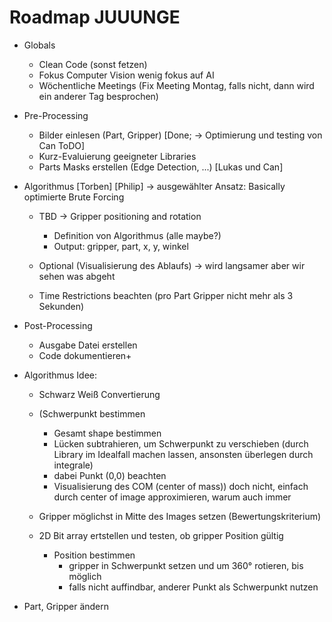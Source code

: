  # Roadmap JUUUNGE

 * Globals
    * Clean Code (sonst fetzen)
    * Fokus Computer Vision wenig fokus auf AI
    * Wöchentliche Meetings (Fix Meeting Montag, falls nicht, dann wird ein anderer Tag besprochen)

 * Pre-Processing
    * Bilder einlesen (Part, Gripper) [Done; -> Optimierung und testing von Can ToDO]
    * Kurz-Evaluierung geeigneter Libraries
    * Parts Masks erstellen (Edge Detection, ...) [Lukas und Can]

 * Algorithmus [Torben] [Philip] -> ausgewählter Ansatz: Basically optimierte Brute Forcing
    * TBD -> Gripper positioning and rotation
        * Definition von Algorithmus (alle maybe?)
        * Output: gripper, part, x, y, winkel
      
    * Optional (Visualisierung des Ablaufs) -> wird langsamer aber wir sehen was abgeht
    * Time Restrictions beachten (pro Part Gripper nicht mehr als 3 Sekunden)

 * Post-Processing
    * Ausgabe Datei erstellen
    * Code dokumentieren+

* Algorithmus Idee:
    * Schwarz Weiß Convertierung

    * (Schwerpunkt bestimmen
        * Gesamt shape bestimmen
        * Lücken subtrahieren, um Schwerpunkt zu verschieben
          (durch Library im Idealfall machen lassen, ansonsten überlegen durch integrale)
        * dabei Punkt (0,0) beachten
        * Visualisierung des COM (center of mass)) doch nicht, einfach durch center of image approximieren, warum auch immer
    
    * Gripper möglichst in Mitte des Images setzen (Bewertungskriterium)
    * 2D Bit array ertstellen und testen, ob gripper Position gültig

      * Position bestimmen
        * gripper in Schwerpunkt setzen und um 360° rotieren, bis möglich
        * falls nicht auffindbar, anderer Punkt als Schwerpunkt nutzen

* Part, Gripper ändern



